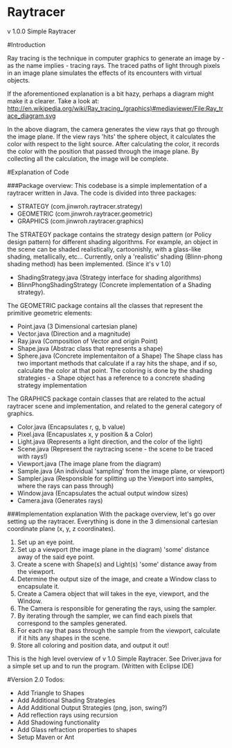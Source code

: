 Raytracer
=========

v 1.0.0 Simple Raytracer

#Introduction

Ray tracing is the technique in computer graphics to generate an image by - as the name implies - tracing rays. The traced paths of light through pixels in an image plane simulates the effects of its encounters with virtual objects.

If the aforementioned explanation is a bit hazy, perhaps a diagram might make it a clearer.
Take a look at: http://en.wikipedia.org/wiki/Ray_tracing_(graphics)#mediaviewer/File:Ray_trace_diagram.svg

In the above diagram, the camera generates the view rays that go through the image plane. If the view rays 'hits' the sphere object, it calculates the color with respect to the light source. After calculating the color, it records the color with the position that passed through the image plane. By collecting all the calculation, the image will be complete.


#Explanation of Code

###Package overview:
This codebase is a simple implementation of a raytracer written in Java. The code is divided into three packages: 
- STRATEGY (com.jinwroh.raytracer.strategy)
- GEOMETRIC (com.jinwroh.raytracer.geometric)
- GRAPHICS (com.jinwroh.raytracer.graphics)


The STRATEGY package contains the strategy design pattern (or Policy design pattern) for different shading algorithms. For example, an object in the scene can be shaded realistically, cartoonishly, with a glass-like shading, metallically, etc...
Currently, only a 'realistic' shading (Blinn-phong shading method) has been implemented. (Since it's v 1.0)
- ShadingStrategy.java (Strategy interface for shading algorithms)
- BlinnPhongShadingStrategy (Concrete implementation of a Shading strategy).


The GEOMETRIC package contains all the classes that represent the primitive geometric elements:
- Point.java (3 Dimensional cartesian plane)
- Vector.java (Direction and a magnitude)
- Ray.java (Composition of Vector and origin Point)
- Shape.java (Abstrac class that represents a shape)
- Sphere.java (Concrete implementaiton of a Shape)
The Shape class has two important methods that calculate if a ray hits the shape, and if so, calculate the color at that point. The coloring is done by the shading strategies - a Shape object has a reference to a concrete shading strategy implementation


The GRAPHICS package contain classes that are related to the actual raytracer scene and implementation, and related to the general category of graphics.
- Color.java (Encapsulates r, g, b value)
- Pixel.java (Encapuslates x, y position & a Color)
- Light.java (Represents a light direction, and the color of the light)
- Scene.java (Represent the raytracing scene - the scene to be traced with rays!)
- Viewport.java (The image plane from the diagram)
- Sample.java (An individual 'sampling' from the image plane, or viewport)
- Sampler.java (Responsible for splitting up the Viewport into samples, where the rays can pass through)
- Window.java (Encapsulates the actual output window sizes)
- Camera.java (Generates rays)


###Implementation explanation
With the package overview, let's go over setting up the raytracer. Everything is done in the 3 dimensional cartesian coordinate plane (x, y, z coordinates).

1. Set up an eye point.
2. Set up a viewport (the image plane in the diagram) 'some' distance away of the said eye point.
3. Create a scene with Shape(s) and Light(s) 'some' distance away from the viewport.
4. Determine the output size of the image, and create a Window class to encapsulate it.
5. Create a Camera object that will takes in the eye, viewport, and the Window.
6. The Camera is responsible for generating the rays, using the sampler.
7. By iterating through the sampler, we can find each pixels that correspond to the samples generated.
8. For each ray that pass through the sample from the viewport, calculate if it hits any shapes in the scene.
9. Store all coloring and position data, and output it out!

This is the high level overview of v 1.0 Simple Raytracer.
See Driver.java for a simple set up and to run the program. (Written with Eclipse IDE)

#Version 2.0 Todos:
- Add Triangle to Shapes
- Add Additional Shading Strategies
- Add Additional Output Strategies (png, json, swing?)
- Add reflection rays using recursion
- Add Shadowing functionality
- Add Glass refraction properties to shapes
- Setup Maven or Ant
